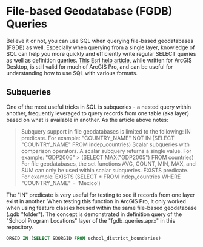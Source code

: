 # File-based Geodatabase (FGDB) Queries
Believe it or not, you can use SQL when querying file-based geodatabases (FGDB) as well. Especially when querying from a single layer, knowledge of SQL can help you more quickly and efficiently write regular SELECT queries as well as definition queries. [This Esri help article](https://desktop.arcgis.com/en/arcmap/latest/map/working-with-layers/sql-reference-for-query-expressions-used-in-arcgis.htm), while written for ArcGIS Desktop, is still valid for much of ArcGIS Pro, and can be useful for understanding how to use SQL with various formats.

## Subqueries
One of the most useful tricks in SQL is subqueries - a nested query within another, frequently leveraged to query records from one table (aka layer) based on what is available in another. As the article above notes:
> Subquery support in file geodatabases is limited to the following:
>    IN predicate. For example:
>    "COUNTRY_NAME" NOT IN (SELECT "COUNTRY_NAME" FROM indep_countries)
>    Scalar subqueries with comparison operators. A scalar subquery returns a single value. For example:
>    "GDP2006" > (SELECT MAX("GDP2005") FROM countries)
>        For file geodatabases, the set functions AVG, COUNT, MIN, MAX, and SUM can only be used within scalar subqueries.
>    EXISTS predicate. For example:
>    EXISTS (SELECT * FROM indep_countries WHERE "COUNTRY_NAME" = 'Mexico')

The "IN" predicate is very useful for testing to see if records from one layer exist in another. When testing this function in ArcGIS Pro, it only worked when using feature classes housed within the same file-based geodatabase (.gdb "folder"). The concept is demonstrated in definition query of the "School Program Locations" layer of the "fgdb_queries.aprx" in this repository.

``` SQL
ORGID IN (SELECT SDORGID FROM school_district_boundaries)
```